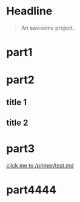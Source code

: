 # Headline

> An awesome project.

# part1

# part2
## title 1
## title 2

# part3
[click me to /primer/test.md](https://github.com/KieranTou/PM-Road/primer/test)

# part4444